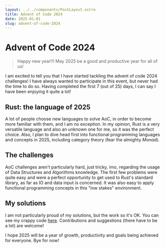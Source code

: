 ```yaml
---
layout: ../../components/PostLayout.astro
title: Advent of Code 2024
date: 2025-01-01
slug: advent-of-code-2024
---
```


# Advent of Code 2024

> Happy new year!!! May 2025 be a good and productive year for all of us!

I am excited to tell you that I have started tackling the advent of code 2024 challenges! I have always wanted to participate in this event, but never had the time to do so. Having completed the first 7 (out of 25) days, I can say I have been enjoying it quite a lot!

## Rust: the language of 2025

A lot of people choose new languages to solve AoC, in order to become more familiar with them, and I am no exception. In my opinion, Rust is a very versatile language and also an unknown one for me, so it was the perfect choice. Also, I plan to dive head first into functional programming languages and concepts in 2025, including category theory (fear the almighty _Monad_).

## The challenges

AoC challenges aren't particularly hard, just tricky, imo, regarding the usage of Data Structures and Algorithms knowledge. The first few problems were quite easy and were a perfect opportunity to get used to Rust's standard library, as far as IO and data input is concerned. It was also easy to apply functional programming concepts in this "low stakes" environment.

## My solutions

I am not particularly proud of my solutions, but the work so it's OK. You can see my crappy code [here](https://github.com/kostaskoukos/aoc2024). Contributions and suggestions (there have to be a lot) are welcome!

I hope 2025 will be a year of growth, productivity and goals being achieved for everyone. Bye for now!

